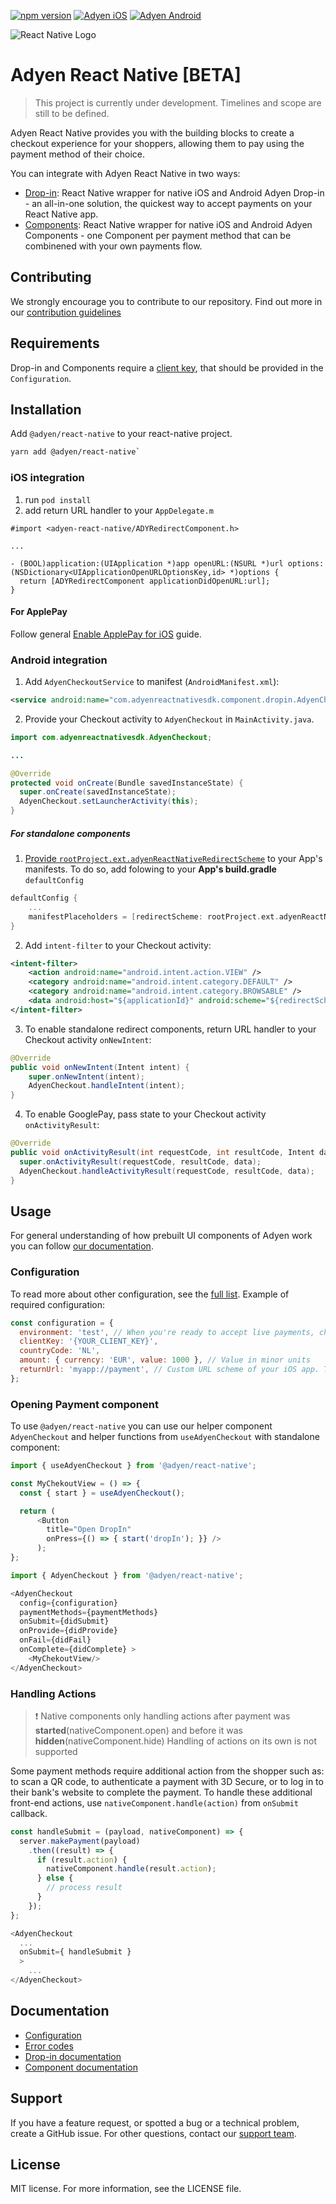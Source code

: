 [![npm version](https://img.shields.io/npm/v/@adyen/react-native.svg?style=flat-square)](https://www.npmjs.com/package/@adyen/react-native)
[![Adyen iOS](https://img.shields.io/badge/ios-v4.10.3-brightgreen.svg)](https://github.com/Adyen/adyen-ios)
[![Adyen Android](https://img.shields.io/badge/android-v4.10.0-brightgreen.svg)](https://github.com/Adyen/adyen-android)

![React Native Logo](https://user-images.githubusercontent.com/2648655/198584674-f0c46e71-1c21-409f-857e-77acaa4daae0.png)

# Adyen React Native [BETA]

> This project is currently under development. Timelines and scope are still to be defined.

Adyen React Native provides you with the building blocks to create a checkout experience for your shoppers, allowing them to pay using the payment method of their choice.

You can integrate with Adyen React Native in two ways:

* [Drop-in](adyen-docs-dropin): React Native wrapper for native iOS and Android Adyen Drop-in - an all-in-one solution, the quickest way to accept payments on your React Native app.
* [Components](adyen-docs-components): React Native wrapper for native iOS and Android Adyen Components - one Component per payment method that can be combinened with your own payments flow.

## Contributing
We strongly encourage you to contribute to our repository. Find out more in our [contribution guidelines](https://github.com/Adyen/.github/blob/master/CONTRIBUTING.md)

## Requirements
Drop-in and Components require a [client key][client.key], that should be provided in the `Configuration`.

## Installation

Add `@adyen/react-native` to your react-native project.
```bash
yarn add @adyen/react-native`
```

### iOS integration

1. run `pod install`
2. add return URL handler to your `AppDelegate.m`
  ```objc
  #import <adyen-react-native/ADYRedirectComponent.h>

  ...

  - (BOOL)application:(UIApplication *)app openURL:(NSURL *)url options:(NSDictionary<UIApplicationOpenURLOptionsKey,id> *)options {
    return [ADYRedirectComponent applicationDidOpenURL:url];
  }
  ```
  
#### For ApplePay

Follow general [Enable ApplePay for iOS](https://docs.adyen.com/payment-methods/apple-pay/enable-apple-pay?tab=i_os_2) guide.

### Android integration

1. Add `AdyenCheckoutService` to manifest (`AndroidManifest.xml`):
```xml
<service android:name="com.adyenreactnativesdk.component.dropin.AdyenCheckoutService" android:exported="false" />
```

2. Provide your Checkout activity to `AdyenCheckout` in `MainActivity.java`.
```java
import com.adyenreactnativesdk.AdyenCheckout;

...

@Override
protected void onCreate(Bundle savedInstanceState) {
  super.onCreate(savedInstanceState);
  AdyenCheckout.setLauncherActivity(this);
}
```

##### For standalone components

1. [Provide `rootProject.ext.adyenReactNativeRedirectScheme`](https://developer.android.com/studio/build/manage-manifests#inject_build_variables_into_the_manifest) to your App's manifests.
To do so, add folowing to your **App's build.gradle** `defaultConfig`

```groovy
defaultConfig {
    ...
    manifestPlaceholders = [redirectScheme: rootProject.ext.adyenReactNativeRedirectScheme]
}
```

2. Add `intent-filter` to your Checkout activity:
```xml
<intent-filter>
    <action android:name="android.intent.action.VIEW" />
    <category android:name="android.intent.category.DEFAULT" />
    <category android:name="android.intent.category.BROWSABLE" />
    <data android:host="${applicationId}" android:scheme="${redirectScheme}" />
</intent-filter>
```

3. To enable standalone redirect components, return URL handler to your Checkout activity `onNewIntent`:
```java
@Override
public void onNewIntent(Intent intent) {
    super.onNewIntent(intent);
    AdyenCheckout.handleIntent(intent);
}
```

4. To enable GooglePay, pass state to your Checkout activity `onActivityResult`:
```java
@Override
public void onActivityResult(int requestCode, int resultCode, Intent data) {
  super.onActivityResult(requestCode, resultCode, data);
  AdyenCheckout.handleActivityResult(requestCode, resultCode, data);
}
```

## Usage

For general understanding of how prebuilt UI components of Adyen work you can follow [our documentation](https://docs.adyen.com/online-payments/prebuilt-ui).

### Configuration

To read more about other configuration, see the [full list](configuration).
Example of required configuration:
```javascript
const configuration = {
  environment: 'test', // When you're ready to accept live payments, change the value to one of our live environments.
  clientKey: '{YOUR_CLIENT_KEY}',
  countryCode: 'NL',
  amount: { currency: 'EUR', value: 1000 }, // Value in minor units
  returnUrl: 'myapp://payment', // Custom URL scheme of your iOS app. This value is overridden for Android by `AdyenCheckout`. Can be send from your backend
};
```

### Opening Payment component

To use `@adyen/react-native` you can use our helper component `AdyenCheckout` and helper functions from `useAdyenCheckout` with standalone component:
```javascript
import { useAdyenCheckout } from '@adyen/react-native';

const MyChekoutView = () => {
  const { start } = useAdyenCheckout();

  return (
      <Button
        title="Open DropIn"
        onPress={() => { start('dropIn'); }} />
      );
};
```
```javascript
import { AdyenCheckout } from '@adyen/react-native';

<AdyenCheckout
  config={configuration}
  paymentMethods={paymentMethods}
  onSubmit={didSubmit}
  onProvide={didProvide}
  onFail={didFail}
  onComplete={didComplete} >
    <MyChekoutView/>
</AdyenCheckout>
```

### Handling Actions

> :exclamation: Native components only handling actions after payment was **started**(nativeComponent.open) and before it was **hidden**(nativeComponent.hide)
Handling of actions on its own is not supported

Some payment methods require additional action from the shopper such as: to scan a QR code, to authenticate a payment with 3D Secure, or to log in to their bank's website to complete the payment. To handle these additional front-end actions, use `nativeComponent.handle(action)` from  `onSubmit` callback.
```javascript
const handleSubmit = (payload, nativeComponent) => {
  server.makePayment(payload)
    .then((result) => {
      if (result.action) {
        nativeComponent.handle(result.action);
      } else {
        // process result
      }
    });
};

<AdyenCheckout
  ...
  onSubmit={ handleSubmit }
  >
    ...
</AdyenCheckout>
```

## Documentation

- [Configuration][configuration]
- [Error codes](/docs/Error%20codes.md)
- [Drop-in documentation][adyen-docs-dropin]
- [Component documentation][adyen-docs-components]

## Support
If you have a feature request, or spotted a bug or a technical problem, create a GitHub issue. For other questions, contact our [support team](https://www.adyen.help/hc/en-us/requests/new?ticket_form_id=360000705420).    

## License    
MIT license. For more information, see the LICENSE file.

[client.key]: https://docs.adyen.com/online-payments/android/drop-in#client-key
[configuration]: /docs/Configuration.md
[adyen-docs-dropin]: https://docs.adyen.com/online-payments/react-native/drop-in
[adyen-docs-components]: https://docs.adyen.com/online-payments/react-native/components

